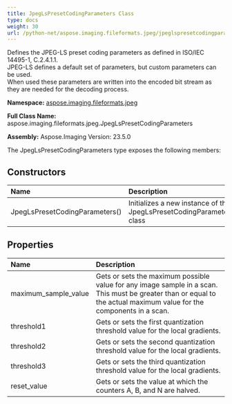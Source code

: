 ```yaml
---
title: JpegLsPresetCodingParameters Class
type: docs
weight: 30
url: /python-net/aspose.imaging.fileformats.jpeg/jpeglspresetcodingparameters/
---
```


Defines the JPEG-LS preset coding parameters as defined in ISO/IEC 14495-1, C.2.4.1.1.<br/>            JPEG-LS defines a default set of parameters, but custom parameters can be used.<br/>            When used these parameters are written into the encoded bit stream as they are needed for the decoding process.

**Namespace:** [aspose.imaging.fileformats.jpeg](/imaging/python-net/aspose.imaging.fileformats.jpeg/)

**Full Class Name:** aspose.imaging.fileformats.jpeg.JpegLsPresetCodingParameters

**Assembly:**  Aspose.Imaging Version: 23.5.0

The JpegLsPresetCodingParameters type exposes the following members:
## **Constructors**
|**Name**|**Description**|
| :- | :- |
|JpegLsPresetCodingParameters()|Initializes a new instance of the JpegLsPresetCodingParameters class|
## **Properties**
|**Name**|**Description**|
| :- | :- |
|maximum_sample_value|Gets or sets the maximum possible value for any image sample in a scan.<br/>            This must be greater than or equal to the actual maximum value for the components in a scan.|
|threshold1|Gets or sets the first quantization threshold value for the local gradients.|
|threshold2|Gets or sets the second quantization threshold value for the local gradients.|
|threshold3|Gets or sets the third quantization threshold value for the local gradients.|
|reset_value|Gets or sets the value at which the counters A, B, and N are halved.|
